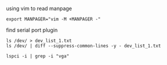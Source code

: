 using vim to read manpage
```
export MANPAGER="vim -M +MANPAGER -"
```


find serial port plugin
```
ls /dev/ > dev_list_1.txt
ls /dev/ | diff --suppress-common-lines -y - dev_list_1.txt
```

```
lspci -i | grep -i "vga"
```